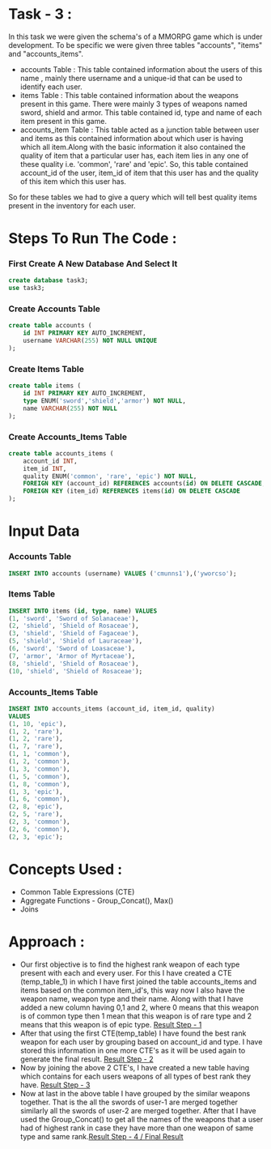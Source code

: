 # Task - 3 : 
In this task we were given the schema's of a MMORPG game which is under development. To be specific we were given three tables "accounts", "items" and "accounts_items". 
- accounts Table : This table contained information about the users of this name , mainly there username and a unique-id that can be used to identify each user.
- items Table : This table contained information about the weapons present in this game. There were mainly 3 types of weapons named sword, shield and armor. This table contained id, type and name of each item present in this game.
- accounts_item Table : This table acted as a junction table between user and items as this contained information about which user is having which all item.Along with the basic information it also contained the quality of item that a particular user has, each item lies in any one of these quality i.e. 'common', 'rare' and 'epic'. So, this table contained account_id of the user, item_id of item that this user has and the quality of this item which this user has.

So for these tables we had to give a query which will tell best quality items present in the inventory for each user.

# Steps To Run The Code : 

### First Create A New Database And Select It
```sql
create database task3;
use task3;
```

### Create Accounts Table
```sql
create table accounts (
    id INT PRIMARY KEY AUTO_INCREMENT,
    username VARCHAR(255) NOT NULL UNIQUE
);
```

### Create Items Table
```sql
create table items (
	id INT PRIMARY KEY AUTO_INCREMENT,
    type ENUM('sword','shield','armor') NOT NULL,
    name VARCHAR(255) NOT NULL
);
```

### Create Accounts_Items Table
```sql
create table accounts_items (
    account_id INT, 
    item_id INT,
    quality ENUM('common', 'rare', 'epic') NOT NULL, 
    FOREIGN KEY (account_id) REFERENCES accounts(id) ON DELETE CASCADE,
    FOREIGN KEY (item_id) REFERENCES items(id) ON DELETE CASCADE
);
```


# Input Data 
### Accounts Table
```sql
INSERT INTO accounts (username) VALUES ('cmunns1'),('yworcso');
```

### Items Table
```sql
INSERT INTO items (id, type, name) VALUES
(1, 'sword', 'Sword of Solanaceae'),
(2, 'shield', 'Shield of Rosaceae'),
(3, 'shield', 'Shield of Fagaceae'),
(5, 'shield', 'Shield of Lauraceae'),
(6, 'sword', 'Sword of Loasaceae'),
(7, 'armor', 'Armor of Myrtaceae'),
(8, 'shield', 'Shield of Rosaceae'),
(10, 'shield', 'Shield of Rosaceae');
```


### Accounts_Items Table
```sql
INSERT INTO accounts_items (account_id, item_id, quality) 
VALUES
(1, 10, 'epic'),  
(1, 2, 'rare'),   
(1, 2, 'rare'),   
(1, 7, 'rare'),   
(1, 1, 'common'), 
(1, 2, 'common'), 
(1, 3, 'common'), 
(1, 5, 'common'), 
(1, 8, 'common'), 
(1, 3, 'epic'),
(1, 6, 'common'),
(2, 8, 'epic'),   
(2, 5, 'rare'),   
(2, 3, 'common'), 
(2, 6, 'common'),
(2, 3, 'epic');
```
# Concepts Used : 
- Common Table Expressions (CTE)
- Aggregate Functions - Group_Concat(), Max()
- Joins

# Approach : 
- Our first objective is to find the highest rank weapon of each type present with each and every user. For this I have created a CTE (temp_table_1) in which I have first joined the table accounts_items and items based on the common item_id's, this way now I also have the weapon name,  weapon type and their name. Along with that I have added a new column having 0,1 and 2, where 0 means that this weapon is of common type then 1 mean that this weapon is of rare type and 2 means that this weapon is of epic type. [Result Step - 1](Result-Step-1.csv)
- After that using the first CTE(temp_table) I have found the best rank weapon for each user by grouping based on account_id and type. I have stored this information in one more CTE's as it will be used again to generate the final result. [Result Step - 2](Result-Step-2.csv)
- Now by joining the above 2 CTE's, I have created a new table having which contains for each users weapons of all types of best rank they have. [Result Step - 3](Result-Step-3.csv)
- Now at last in the above table I have grouped by the similar weapons together. That is the all the swords of user-1 are merged together similarly all the swords of user-2 are merged together. After that I have used the Group_Concat() to get all the names of the weapons that a user had of highest rank in case they have more than one weapon of same type and same rank.[Result Step - 4 / Final Result](Result-Step-4.csv)